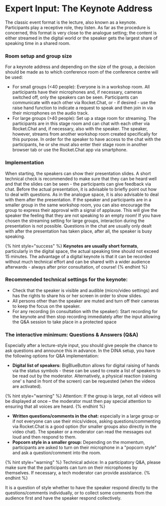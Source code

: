 # Expert Input: The Keynote Address

The classic event format is the lecture, also known as a keynote. Participants play a receptive role, they listen. As far as the procedure is concerned, this format is very close to the analogue setting; the content is either streamed in the digital world or the speaker gets the largest share of speaking time in a shared room.

### Room setup and group size

For a keynote address and depending on the size of the group, a decision should be made as to which conference room of the conference centre will be used:

* For small groups \(&lt;40 people\): Everyone is in a workshop room. All participants have their microphones and, if necessary, cameras switched off, only the speakers can be seen. Participants can communicate with each other via Rocket.Chat, or - if desired - use the raise hand function to indicate a request to speak and then join in via their microphones on the audio track.
* For large groups \(&gt;40 people\): Set up a stage room for streaming. The participants are in this stage room and can chat with each other via Rocket.Chat and, if necessary, also with the speaker. The speaker, however, streams from another workshop room created specifically for this purpose. In order for the speaker to have access to the chat with the participants, he or she must also enter their stage room in another browser tab or use the Rocket.Chat app via smartphone.

### Implementation

When starting, the speakers can show their presentation slides. A short technical check is recommended to make sure that they can be heard well and that the slides can be seen - the participants can give feedback via chat. Before the actual presentation, it is advisable to briefly point out how to deal with questions. As in the analogue space, it is also advisable to deal with them after the presentation. If the speaker and participants are in a smaller group in the same workshop room, you can also encourage the group to express their approval with a signal of applause. This will give the speaker the feeling that they are not speaking to an empty room! If you have chosen the streaming setting for large groups, interaction during the presentation is not possible. Questions in the chat are usually only dealt with after the presentation has taken place, after all, the speaker is busy speaking.

{% hint style="success" %}
**Keynotes are usually short formats**, particularly in the digital space, the actual speaking time should not exceed 15 minutes. The advantage of a digital keynote is that it can be recorded without much technical effort and can be shared with a wider audience afterwards - always after prior consultation, of course!
{% endhint %}

### Recommended technical settings for the keynote:

* Check that the speaker is visible and audible \(micro/video settings\) and has the rights to share his or her screen in order to show slides.
* All persons other than the speaker are muted and turn off their cameras to keep the focus on the speaker.
* For any recording \(in consultation with the speaker\): Start recording for the keynote and then stop recording immediately after the input allowing the Q&A session to take place in a protected space

### The interactive minimum: Questions & Answers \(Q&A\)

Especially after a lecture-style input, you should give people the chance to ask questions and announce this in advance. In the DINA setup, you have the following options for Q&A implementation:

* **Digital list of speakers:** BigBlueButton allows for digital raising of hands via the status symbols - these can be used to create a list of speakers to be read out by the moderator. Alternatively, a physical reaction \(raising one' s hand in front of the screen\) can be requested \(when the videos are activated\).

{% hint style="warning" %}
Attention: If the group is large, not all videos will be displayed at once – the moderator must then pay special attention to ensuring that all voices are heard. 
{% endhint %}

* **Written questions/comments in the chat:** especially in a large group or if not everyone can use their mics/videos, asking questions/commenting via Rocket.Chat is a good option \(for smaller groups also directly in the video chat\). The speaker or a moderator can read the messages out loud and then respond to them.
* **Popcorn style in a smaller group:** Depending on the momentum, participants are asked to turn on their microphone in a "popcorn style" and ask a question/comment into the room.

{% hint style="warning" %}
Technical advice: In a participatory Q&A, please make sure that the participants can turn on their microphones by themselves. If necessary, a tech moderator can provide assistance.
{% endhint %}

It is a question of style whether to have the speaker respond directly to the questions/comments individually, or to collect some comments from the audience first and have the speaker respond collectively.  


